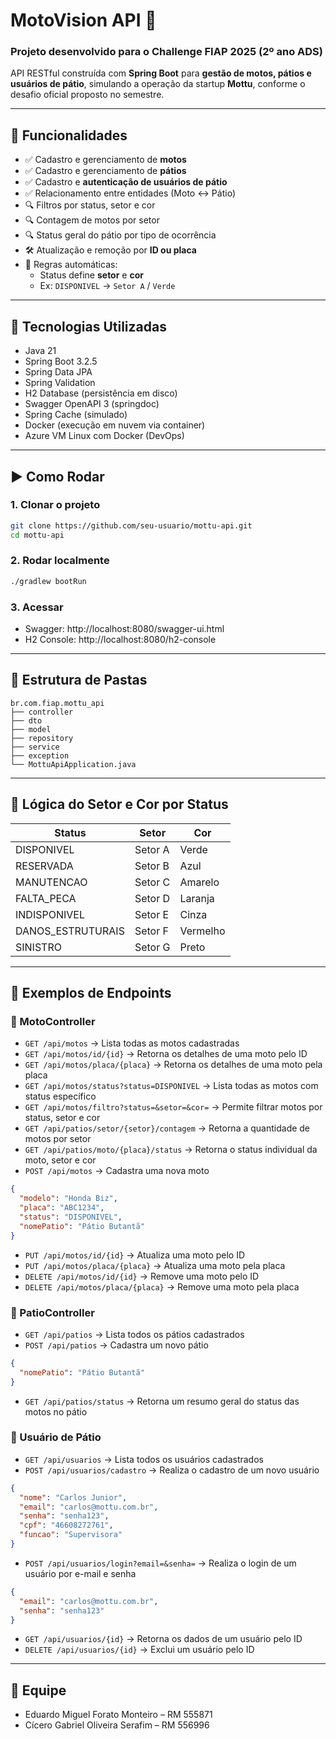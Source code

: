 # MotoVision API 🚀

### Projeto desenvolvido para o Challenge FIAP 2025 (2º ano ADS)

API RESTful construída com **Spring Boot** para **gestão de motos, pátios e usuários de pátio**, simulando a operação da startup **Mottu**, conforme o desafio oficial proposto no semestre.

---

## 🔧 Funcionalidades

- ✅ Cadastro e gerenciamento de **motos**
- ✅ Cadastro e gerenciamento de **pátios**
- ✅ Cadastro e **autenticação de usuários de pátio**
- ✅ Relacionamento entre entidades (Moto ↔ Pátio)
- 🔍 Filtros por status, setor e cor
- 🔍 Contagem de motos por setor
- 🔍 Status geral do pátio por tipo de ocorrência
- 🛠 Atualização e remoção por **ID ou placa**
- 🧭 Regras automáticas:
  - Status define **setor** e **cor**
  - Ex: `DISPONIVEL` → `Setor A` / `Verde`

---

## 🧪 Tecnologias Utilizadas

- Java 21
- Spring Boot 3.2.5
- Spring Data JPA
- Spring Validation
- H2 Database (persistência em disco)
- Swagger OpenAPI 3 (springdoc)
- Spring Cache (simulado)
- Docker (execução em nuvem via container)
- Azure VM Linux com Docker (DevOps)

---

## ▶️ Como Rodar

### 1. Clonar o projeto
```bash
git clone https://github.com/seu-usuario/mottu-api.git
cd mottu-api
```

### 2. Rodar localmente
```bash
./gradlew bootRun
```

### 3. Acessar
- Swagger: http://localhost:8080/swagger-ui.html
- H2 Console: http://localhost:8080/h2-console

---

## 📁 Estrutura de Pastas

```
br.com.fiap.mottu_api
├── controller
├── dto
├── model
├── repository
├── service
├── exception
└── MottuApiApplication.java
```

---

## 🧠 Lógica do Setor e Cor por Status

| Status             | Setor     | Cor        |
|--------------------|-----------|------------|
| DISPONIVEL         | Setor A   | Verde      |
| RESERVADA          | Setor B   | Azul       |
| MANUTENCAO         | Setor C   | Amarelo    |
| FALTA_PECA         | Setor D   | Laranja    |
| INDISPONIVEL       | Setor E   | Cinza      |
| DANOS_ESTRUTURAIS  | Setor F   | Vermelho   |
| SINISTRO           | Setor G   | Preto      |

---


## 📌 Exemplos de Endpoints

### 🔄 MotoController
- `GET /api/motos` → Lista todas as motos cadastradas
- `GET /api/motos/id/{id}` → Retorna os detalhes de uma moto pelo ID
- `GET /api/motos/placa/{placa}` → Retorna os detalhes de uma moto pela placa
- `GET /api/motos/status?status=DISPONIVEL` → Lista todas as motos com status específico
- `GET /api/motos/filtro?status=&setor=&cor=` → Permite filtrar motos por status, setor e cor
- `GET /api/patios/setor/{setor}/contagem` → Retorna a quantidade de motos por setor
- `GET /api/patios/moto/{placa}/status` → Retorna o status individual da moto, setor e cor
- `POST /api/motos` → Cadastra uma nova moto
```json
{
  "modelo": "Honda Biz",
  "placa": "ABC1234",
  "status": "DISPONIVEL",
  "nomePatio": "Pátio Butantã"
}
```
- `PUT /api/motos/id/{id}` → Atualiza uma moto pelo ID
- `PUT /api/motos/placa/{placa}` → Atualiza uma moto pela placa
- `DELETE /api/motos/id/{id}` → Remove uma moto pelo ID
- `DELETE /api/motos/placa/{placa}` → Remove uma moto pela placa

### 🏢 PatioController
- `GET /api/patios` → Lista todos os pátios cadastrados
- `POST /api/patios` → Cadastra um novo pátio
```json
{
  "nomePatio": "Pátio Butantã"
}
```
- `GET /api/patios/status` → Retorna um resumo geral do status das motos no pátio

### 👷 Usuário de Pátio
- `GET /api/usuarios` → Lista todos os usuários cadastrados
- `POST /api/usuarios/cadastro` → Realiza o cadastro de um novo usuário
```json
{
  "nome": "Carlos Junior",
  "email": "carlos@mottu.com.br",
  "senha": "senha123",
  "cpf": "46608272761",
  "funcao": "Supervisora"
}
```
- `POST /api/usuarios/login?email=&senha=` → Realiza o login de um usuário por e-mail e senha
```json
{
  "email": "carlos@mottu.com.br",
  "senha": "senha123"
}
```
- `GET /api/usuarios/{id}` → Retorna os dados de um usuário pelo ID
- `DELETE /api/usuarios/{id}` → Exclui um usuário pelo ID


---

## 👥 Equipe

- Eduardo Miguel Forato Monteiro – RM 555871
- Cícero Gabriel Oliveira Serafim – RM 556996
